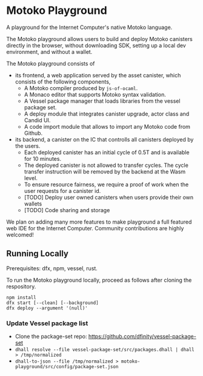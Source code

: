 # Motoko Playground

A playground for the Internet Computer's native Motoko language.

The Motoko playground allows users to build and deploy Motoko canisters directly in the browser,
without downloading SDK, setting up a local dev environment, and without a wallet.

The Motoko playground consists of

* its frontend, a web application served by the asset canister, which consists of the following components,
  + A Motoko compiler produced by `js-of-ocaml`.
  + A Monaco editor that supports Motoko syntax validation.
  + A Vessel package manager that loads libraries from the vessel package set.
  + A deploy module that integrates canister upgrade, actor class and Candid UI.
  + A code import module that allows to import any Motoko code from Github.
* its backend, a canister on the IC that controlls all canisters deployed by the users.
  + Each deployed canister has an initial cycle of 0.5T and is available for 10 minutes.
  + The deployed canister is not allowed to transfer cycles. The cycle transfer instruction will be removed by the backend at the Wasm level.
  + To ensure resource fairness, we require a proof of work when the user requests for a canister id.
  + [TODO] Deploy user owned canisters when users provide their own wallets
  + [TODO] Code sharing and storage

We plan on adding many more features to make playground a full featured web IDE for the Internet Computer.
Community contributions are highly welcomed!

## Running Locally

Prerequisites: dfx, npm, vessel, rust.

To run the Motoko playground locally, proceed as follows after cloning the respository.

```
npm install
dfx start [--clean] [--background]
dfx deploy --argument '(null)'
```

### Update Vessel package list

* Clone the package-set repo: https://github.com/dfinity/vessel-package-set
* `dhall resolve --file vessel-package-set/src/packages.dhall | dhall > /tmp/normalized`
* `dhall-to-json --file /tmp/normalized > motoko-playground/src/config/package-set.json`
